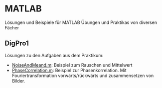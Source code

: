 # MATLAB


Lösungen und Beispiele für MATLAB Übungen und Praktikas von diversen Fächer

## DigPro1
Lösungen zu den Aufgaben aus dem Praktikum:
* [NoiseAndMeand.m](https://github.com/HSR-Stud/MATLAB/blob/master/DigPro1/NoiseAndMean.m): 
  Beispiel zum Rauschen und Mittelwert
* [PhaseCorrelation.m](https://github.com/HSR-Stud/MATLAB/blob/master/DigPro1/PhaseCorrelation.m):
  Beispiel zur Phasenkorrelation. Mit Fouriertransformation vorwärts/rückwärts und zusammensetzen von Bilder.

